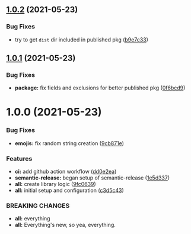 ## [1.0.2](https://github.com/shmolf/cuki/compare/v1.0.1...v1.0.2) (2021-05-23)


### Bug Fixes

* try to get `dist` dir included in published pkg ([b9e7c33](https://github.com/shmolf/cuki/commit/b9e7c3350e4799753c89b976a216b2b8c608e1a7))

## [1.0.1](https://github.com/shmolf/cuki/compare/v1.0.0...v1.0.1) (2021-05-23)


### Bug Fixes

* **package:** fix fields and exclusions for better published pkg ([0f6bcd9](https://github.com/shmolf/cuki/commit/0f6bcd9ff110dac97732804e76f5a503486dd541))

# 1.0.0 (2021-05-23)


### Bug Fixes

* **emojis:** fix random string creation ([9cb871e](https://github.com/shmolf/cuki/commit/9cb871e6fe108112eda6b1a41dc1371623ae0983))


### Features

* **ci:** add github action workflow ([dd0e2ea](https://github.com/shmolf/cuki/commit/dd0e2ea281eb6f1ad7d93fe54ad868233a04e17e))
* **semantic-release:** began setup of semantic-release ([1e5d337](https://github.com/shmolf/cuki/commit/1e5d337c814fa82d763fb8e4edf64187c675c6b1))
* **all:** create library logic ([9fc0639](https://github.com/shmolf/cuki/commit/9fc063986c1eeb56359110acd97e624893cd739e))
* **all:** initial setup and configuration ([c3d5c43](https://github.com/shmolf/cuki/commit/c3d5c430410fbab0a93fa4a00dda2a64c51ee194))


### BREAKING CHANGES

* **all:** everything
* **all:** Everything's new, so yea, everything.
